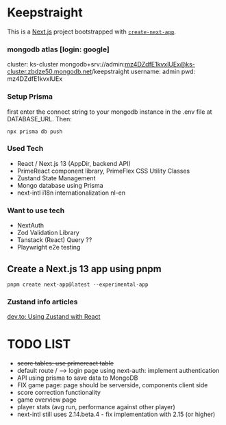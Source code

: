 # Keepstraight
This is a [Next.js](https://nextjs.org/) project bootstrapped with [`create-next-app`](https://github.com/vercel/next.js/tree/canary/packages/create-next-app).

### mongodb atlas [login: google]
cluster: ks-cluster
mongodb+srv://admin:mz4DZdfE1kvxlUEx@ks-cluster.zbdze50.mongodb.net/keepstraight
username: admin pwd: mz4DZdfE1kvxlUEx

### Setup Prisma
first enter the connect string to your mongodb instance in the .env file at DATABASE_URL.
Then:
```shell
npx prisma db push
```

### Used Tech
- React / Next.js 13 (AppDir, backend API)
- PrimeReact component library, PrimeFlex CSS Utility Classes
- Zustand State Management
- Mongo database using Prisma
- next-intl i18n internationalization nl-en

### Want to use tech
- NextAuth
- Zod Validation Library
- Tanstack (React) Query ??
- Playwright e2e testing

## Create a Next.js 13 app using pnpm
```shell
pnpm create next-app@latest --experimental-app
```

### Zustand info articles
[dev.to: Using Zustand with React](https://dev.to/franklin030601/using-zustand-with-react-js-9di#3)

# TODO LIST
- ~~score tables: use primereact table~~
- default route / --> login page using next-auth: implement authentication
- API using prisma to save data to MongoDB
- FIX game page: page should be serverside, components client side
- score correction functionality
- game overview page
- player stats (avg run, performance against other player)
- next-intl still uses 2.14.beta.4 - fix implementation with 2.15 (or higher)
